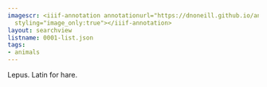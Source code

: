 ```yaml
---
imagescr: <iiif-annotation annotationurl="https://dnoneill.github.io/annotate/annotations/0001-011.json"
  styling="image_only:true"></iiif-annotation>
layout: searchview
listname: 0001-list.json
tags:
- animals
---
```

Lepus. Latin for hare.
